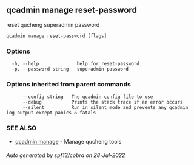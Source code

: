 ## qcadmin manage reset-password

reset qucheng superadmin password

```
qcadmin manage reset-password [flags]
```

### Options

```
  -h, --help              help for reset-password
  -p, --password string   superadmin password
```

### Options inherited from parent commands

```
      --config string   The qcadmin config file to use
      --debug           Prints the stack trace if an error occurs
      --silent          Run in silent mode and prevents any qcadmin log output except panics & fatals
```

### SEE ALSO

* [qcadmin manage](qcadmin_manage.md)	 - Manage qucheng tools

###### Auto generated by spf13/cobra on 28-Jul-2022
